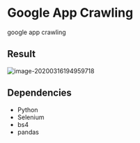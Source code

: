 # Google App Crawling

google app crawling

## Result

![image-20200316194959718](https://github.com/roche-MH/project/blob/master/google%20app%20crawling/result/result.PNG?raw=true)

## Dependencies

* Python
* Selenium
* bs4
* pandas